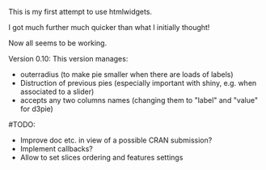 This is my first attempt to use htmlwidgets.

I got much further much quicker than what I initially thought!

Now all seems to be working.

Version 0.10:
This version manages:
* outerradius (to make pie smaller when there are loads of labels)
* Distruction of previous pies (especially important with shiny, e.g. when associated to a slider)
* accepts any two columns names (changing them to "label" and "value" for d3pie)

#TODO:

* Improve doc etc. in view of a possible CRAN submission?
* Implement callbacks?
* Allow to set slices ordering and features settings


